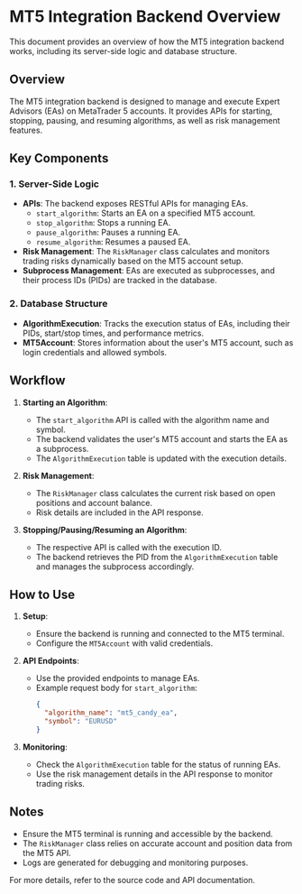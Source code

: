 # MT5 Integration Backend Overview

This document provides an overview of how the MT5 integration backend works, including its server-side logic and database structure.

## Overview
The MT5 integration backend is designed to manage and execute Expert Advisors (EAs) on MetaTrader 5 accounts. It provides APIs for starting, stopping, pausing, and resuming algorithms, as well as risk management features.

## Key Components

### 1. **Server-Side Logic**
- **APIs**: The backend exposes RESTful APIs for managing EAs.
  - `start_algorithm`: Starts an EA on a specified MT5 account.
  - `stop_algorithm`: Stops a running EA.
  - `pause_algorithm`: Pauses a running EA.
  - `resume_algorithm`: Resumes a paused EA.
- **Risk Management**: The `RiskManager` class calculates and monitors trading risks dynamically based on the MT5 account setup.
- **Subprocess Management**: EAs are executed as subprocesses, and their process IDs (PIDs) are tracked in the database.

### 2. **Database Structure**
- **AlgorithmExecution**: Tracks the execution status of EAs, including their PIDs, start/stop times, and performance metrics.
- **MT5Account**: Stores information about the user's MT5 account, such as login credentials and allowed symbols.

## Workflow
1. **Starting an Algorithm**:
   - The `start_algorithm` API is called with the algorithm name and symbol.
   - The backend validates the user's MT5 account and starts the EA as a subprocess.
   - The `AlgorithmExecution` table is updated with the execution details.

2. **Risk Management**:
   - The `RiskManager` class calculates the current risk based on open positions and account balance.
   - Risk details are included in the API response.

3. **Stopping/Pausing/Resuming an Algorithm**:
   - The respective API is called with the execution ID.
   - The backend retrieves the PID from the `AlgorithmExecution` table and manages the subprocess accordingly.

## How to Use
1. **Setup**:
   - Ensure the backend is running and connected to the MT5 terminal.
   - Configure the `MT5Account` with valid credentials.

2. **API Endpoints**:
   - Use the provided endpoints to manage EAs.
   - Example request body for `start_algorithm`:
     ```json
     {
       "algorithm_name": "mt5_candy_ea",
       "symbol": "EURUSD"
     }
     ```

3. **Monitoring**:
   - Check the `AlgorithmExecution` table for the status of running EAs.
   - Use the risk management details in the API response to monitor trading risks.

## Notes
- Ensure the MT5 terminal is running and accessible by the backend.
- The `RiskManager` class relies on accurate account and position data from the MT5 API.
- Logs are generated for debugging and monitoring purposes.

For more details, refer to the source code and API documentation.
